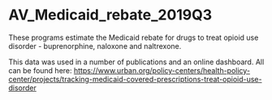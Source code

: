 # AV_Medicaid_rebate_2019Q3
These programs estimate the Medicaid rebate for drugs to treat opioid use disorder - buprenorphine, naloxone and naltrexone.

This data was used in a number of publications and an online dashboard. All can be found here: https://www.urban.org/policy-centers/health-policy-center/projects/tracking-medicaid-covered-prescriptions-treat-opioid-use-disorder
